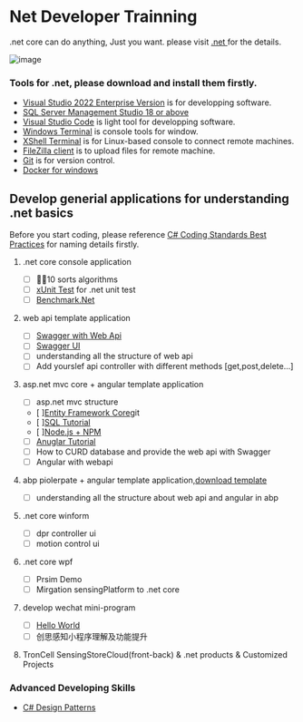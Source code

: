 # Net Developer Trainning

.net core can do anything, Just you want. please visit [.net ](https://dotnet.microsoft.com/) for the details.

![image](https://user-images.githubusercontent.com/3402267/160514235-ce0590fc-8b8b-40bb-9431-cf5129d97073.png)


### Tools for .net, please download and install them firstly.

*  [Visual Studio 2022 Enterprise Version](https://visualstudio.microsoft.com/vs/) is for developping software.
*  [SQL Server Management Studio 18 or above](https://docs.microsoft.com/en-us/sql/ssms/download-sql-server-management-studio-ssms?view=sql-server-ver15)
*  [Visual Studio Code](https://code.visualstudio.com/) is light tool for developping software.
*  [Windows Terminal](https://docs.microsoft.com/en-us/windows/terminal/install#:~:text=%20Set%20your%20default%20terminal%20application%20%28%20Preview%29,as%20the%20Default%20terminal%20application%20setting.%20More%20) is console tools for window.
*  [XShell Terminal](https://www.xshell.com/en/xshell/) is for Linux-based console to connect remote machines.
*  [FileZilla client](https://filezilla-project.org/) is to upload files for remote machine.
*  [Git](https://gitforwindows.org/) is for version control.
*  [Docker for windows](https://hub.docker.com/editions/community/docker-ce-desktop-windows)

## Develop generial applications for understanding .net basics

Before you start coding, please reference [C# Coding Standards Best Practices](https://www.dofactory.com/csharp-coding-standards) for naming details firstly.

1. .net core console application

    - [ ] :rainbow_flag:10 sorts algorithms
    - [ ] [xUnit Test](https://xunit.net/) for .net unit test
    - [ ] [Benchmark.Net](https://benchmarkdotnet.org/articles/overview.html)

2. web api template application
    - [ ] [Swagger with Web Api](https://docs.microsoft.com/en-us/aspnet/core/tutorials/web-api-help-pages-using-swagger?view=aspnetcore-6.0)
    - [ ] [Swagger UI](https://swagger.io/tools/swagger-ui/)
    - [ ] understanding all the structure of web api
    - [ ] Add yourslef api controller with different methods [get,post,delete...]
    
3. asp.net mvc core + angular template application
    - [ ] asp.net mvc structure
    - [ ][Entity Framework Core](https://docs.microsoft.com/en-us/aspnet/core/data/ef-rp/intro?view=aspnetcore-6.0&tabs=visual-studio)git 
    - [ ][SQL Tutorial](https://www.dofactory.com/sql)
    - [ ][Node.js + NPM](https://nodejs.org/en/about/)
    - [ ] [Anuglar Tutorial](https://angular.io/)
    - [ ] How to CURD database and provide the web api with Swagger
    - [ ] Angular with webapi
    
3. abp piolerpate + angular template application,[download template](https://aspnetboilerplate.com/Templates)

    - [ ] understanding all the structure about web api and angular in abp

4. .net core winform
    - [ ] dpr controller ui 
    - [ ] motion control ui
5. .net core wpf
    - [ ] Prsim Demo
    - [ ] Mirgation sensingPlatform to .net core
6. develop wechat mini-program
    - [ ] [Hello World](https://developers.weixin.qq.com/miniprogram/dev/framework/quickstart/getstart.html)
    - [ ] 创思感知小程序理解及功能提升
7. TronCell SensingStoreCloud(front-back) & .net products & Customized Projects



### Advanced Developing Skills

* [C# Design Patterns](https://www.dofactory.com/net/design-patterns)
